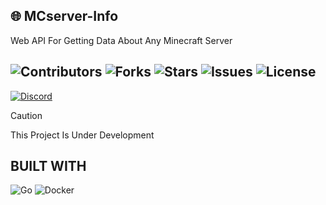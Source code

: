 ##     :globe_with_meridians:  MCserver-Info
   Web API For Getting Data About Any Minecraft Server

![Contributors](https://img.shields.io/github/contributors/iamsparkedev/mcserver-info)
![Forks](https://img.shields.io/github/forks/iamsparkedev/mcserver-info?style=social)
![Stars](https://img.shields.io/github/stars/iamsparkedev/mcserver-info?style=social)
![Issues](https://img.shields.io/github/issues/imsparkedev/mcserver-info)
![License](https://img.shields.io/github/license/iamsparkedev/mcserver-info)
-----
[![Discord](https://discordapp.com/api/guilds/1418891584732266669/widget.png?style=banner2)](https://discord.gg/UgQHxrCk2z)

> [!CAUTION]
>
> This Project Is Under Development


## BUILT WITH
![Go](https://img.shields.io/badge/Go-00ADD8?style=for-the-badge&logo=go&logoColor=fff)
![Docker](https://img.shields.io/badge/Docker-2496ED?style=for-the-badge&logo=docker&logoColor=fff)
